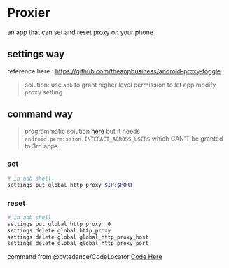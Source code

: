# Proxier

an app that can set and reset proxy on your phone

## settings way

reference here : https://github.com/theappbusiness/android-proxy-toggle

> solution: use `adb` to grant higher level permission to let app modify proxy setting

## command way

> programmatic solution [here][1]
> but it needs `android.permission.INTERACT_ACROSS_USERS` which CAN'T be granted to 3rd apps

### set

```sh
# in adb shell
settings put global http_proxy $IP:$PORT
```

### reset

```sh
# in adb shell
settings put global http_proxy :0
settings delete global http_proxy
settings delete global global_http_proxy_host
settings delete global global_http_proxy_port
```

command from @bytedance/CodeLocator [Code Here][2]

[1]: http://www.java2s.com/example/android/android-os/execute-shell-command-and-get-result.html
[2]: https://github.com/bytedance/CodeLocator/blob/main/CodeLocatorPlugin/src/main/java/com/bytedance/tools/codelocator/tools/BaseTool.kt#L190